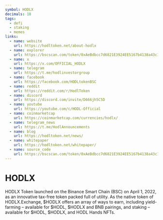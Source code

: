 ```yaml
---
symbol: HODLX
decimals: 18
tags:
  - defi
  - staking
  - memes
links:
  - name: website
    url: https://hodltoken.net/about-hodlx
  - name: explorer
    url: https://bscscan.com/token/0xAeBdbcc7d6821E3924EE5167b4138a43c19Cf681
  - name: x
    url: https://x.com/OFFICIAL_HODLX
  - name: telegram
    url: https://t.me/hodlinvestorgroup
  - name: facebook
    url: https://facebook.com/HODLtokenBSC
  - name: reddit
    url: https://reddit.com/r/HodlToken
  - name: discord
    url: https://discord.com/invite/D666jh5C5D
  - name: youtube
    url: https://youtube.com/c/HODL-Official
  - name: coinmarketcap
    url: https://coinmarketcap.com/currencies/hodlx/
  - name: telegram_news
    url: https://t.me/HodlAnnouncements
  - name: blog
    url: https://hodltoken.net/news/
  - name: whitepaper
    url: https://hodltoken.net/whitepaper/
  - name: source_code
    url: https://bscscan.com/token/0xAeBdbcc7d6821E3924EE5167b4138a43c19Cf681#code
---
```


# HODLX

HODLX Token launched on the Binance Smart Chain (BSC) on April 1, 2022, as an innovative tax-free token packed full of utility. As the native token of HODLX.Exchange, $HODLX offers an array of ways to earn, including yield-farming – available for $HODL, $HODLX and BNB pairings, and staking – available for $HODL, $HODLX, and HODL Hands NFTs.
